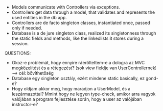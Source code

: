 * Models communicate with Controllers via exceptions.
* Controllers get data through a model, that validates and represents the used entities in the db app.
* Controllers are de facto singleton classes, instantiated once, passed only if needed.
* Database is a de jure singleton class, realized its singletonness through the static fields and methods, like the linkedlists it stores during a session.

QUESTIONS:
* Okoz-e problémát, hogy ennyire ráerőltettem-e a dologra az MVC megközelítést és a rétegezést? (sok view fieldje van UserControllernek) --> cél: bővíthetőség
* Database egy singleton osztály, ezért mindene static basically, ez gond-e?
* Hogy oldjam akkor meg, hogy maradjon a UserModel, és a leszármazottai? Mmint hogy ne legyen type-check, amikor arra vagyok valójában a program fejlesztése során, hogy a user az valójában instructor-e?